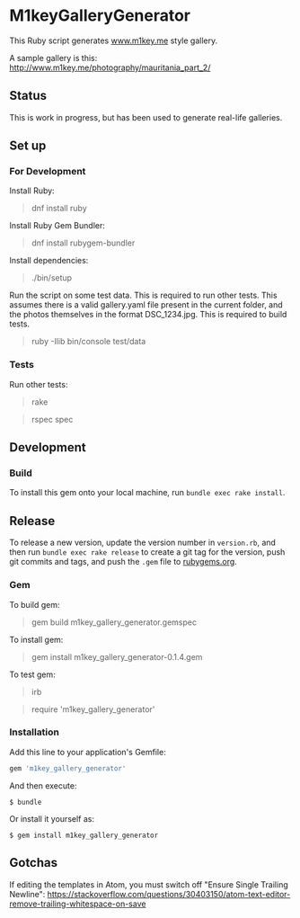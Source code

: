 # M1keyGalleryGenerator

This Ruby script generates www.m1key.me style gallery.

A sample gallery is this: http://www.m1key.me/photography/mauritania_part_2/

## Status

This is work in progress, but has been used to generate real-life galleries.

## Set up

### For Development

Install Ruby:

> dnf install ruby

Install Ruby Gem Bundler:

> dnf install rubygem-bundler

Install dependencies:

> ./bin/setup

Run the script on some test data. This is required to run other tests.
This assumes there is a valid gallery.yaml file present in the current folder,
and the photos themselves in the format DSC_1234.jpg.
This is required to build tests.

> ruby -Ilib bin/console test/data

### Tests

Run other tests:

> rake

> rspec spec

## Development

### Build

To install this gem onto your local machine, run `bundle exec rake install`.

## Release

To release a new version, update the version number in `version.rb`,
and then run `bundle exec rake release` to create a git tag for the version,
push git commits and tags, and push the `.gem` file to [rubygems.org](https://rubygems.org).

### Gem

To build gem:
> gem build m1key_gallery_generator.gemspec

To install gem:
> gem install m1key_gallery_generator-0.1.4.gem

To test gem:
> irb

> require 'm1key_gallery_generator'

### Installation

Add this line to your application's Gemfile:

```ruby
gem 'm1key_gallery_generator'
```

And then execute:

    $ bundle

Or install it yourself as:

    $ gem install m1key_gallery_generator

## Gotchas

If editing the templates in Atom, you must switch off "Ensure Single Trailing
Newline": https://stackoverflow.com/questions/30403150/atom-text-editor-remove-trailing-whitespace-on-save